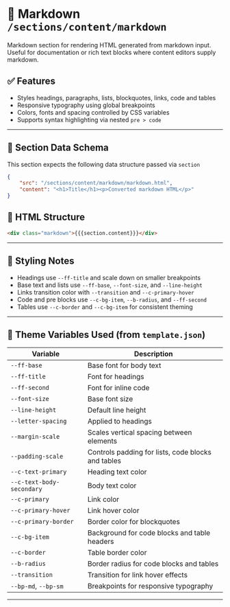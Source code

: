 # 📂 Markdown `/sections/content/markdown`

Markdown section for rendering HTML generated from markdown input. Useful for documentation or rich text blocks where content editors supply markdown.

## ✅ Features

-   Styles headings, paragraphs, lists, blockquotes, links, code and tables
-   Responsive typography using global breakpoints
-   Colors, fonts and spacing controlled by CSS variables
-   Supports syntax highlighting via nested `pre > code`

---

## 🧾 Section Data Schema

This section expects the following data structure passed via `section`

```json
{
	"src": "/sections/content/markdown/markdown.html",
	"content": "<h1>Title</h1><p>Converted markdown HTML</p>"
}
```

## 🧱 HTML Structure

```html
<div class="markdown">{{{section.content}}}</div>
```

---

## 🎨 Styling Notes

-   Headings use `--ff-title` and scale down on smaller breakpoints
-   Base text and lists use `--ff-base`, `--font-size`, and `--line-height`
-   Links transition color with `--transition` and `--c-primary-hover`
-   Code and pre blocks use `--c-bg-item`, `--b-radius`, and `--ff-second`
-   Tables use `--c-border` and `--c-bg-item` for consistent theming

---

## 🧩 Theme Variables Used (from `template.json`)

| Variable                  | Description                                        |
| ------------------------- | -------------------------------------------------- |
| `--ff-base`               | Base font for body text                            |
| `--ff-title`              | Font for headings                                  |
| `--ff-second`             | Font for inline code                               |
| `--font-size`             | Base font size                                     |
| `--line-height`           | Default line height                                |
| `--letter-spacing`        | Applied to headings                                |
| `--margin-scale`          | Scales vertical spacing between elements           |
| `--padding-scale`         | Controls padding for lists, code blocks and tables |
| `--c-text-primary`        | Heading text color                                 |
| `--c-text-body-secondary` | Body text color                                    |
| `--c-primary`             | Link color                                         |
| `--c-primary-hover`       | Link hover color                                   |
| `--c-primary-border`      | Border color for blockquotes                       |
| `--c-bg-item`             | Background for code blocks and table headers       |
| `--c-border`              | Table border color                                 |
| `--b-radius`              | Border radius for code blocks and tables           |
| `--transition`            | Transition for link hover effects                  |
| `--bp-md`, `--bp-sm`      | Breakpoints for responsive typography              |

---
